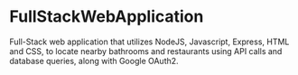 # FullStackWebApplication
Full-Stack web application that utilizes NodeJS, Javascript, Express, HTML and CSS, to locate nearby bathrooms and restaurants using API calls and database queries, along with Google OAuth2.
